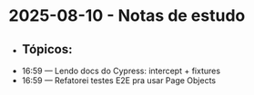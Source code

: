 ﻿# 2025-08-10 - Notas de estudo

- Tópicos:
  - 
- 16:59 — Lendo docs do Cypress: intercept + fixtures
- 16:59 — Refatorei testes E2E pra usar Page Objects
